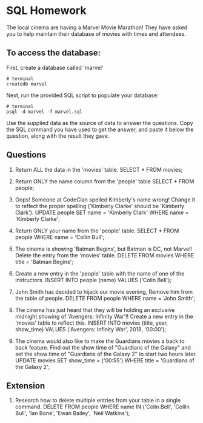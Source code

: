 # SQL Homework

The local cinema are having a Marvel Movie Marathon! They have asked you to help maintain their database of movies with times and attendees.

## To access the database:

First, create a database called 'marvel'

```
# terminal
createdb marvel
```

Next, run the provided SQL script to populate your database:

```
# terminal
psql -d marvel -f marvel.sql
```

Use the supplied data as the source of data to answer the questions. Copy the SQL command you have used to get the answer, and paste it below the question, along with the result they gave.

## Questions

1.  Return ALL the data in the 'movies' table.
SELECT * FROM movies;

2.  Return ONLY the name column from the 'people' table
SELECT * FROM people;

3.  Oops! Someone at CodeClan spelled Kimberly's name wrong! Change it to reflect the proper spelling ('Kimberly Clarke' should be 'Kimberly Clark').
UPDATE people SET name = 'Kimberly Clark' WHERE name = 'Kimberly Clarke';

4.  Return ONLY your name from the 'people' table.
SELECT * FROM people WHERE name = 'Collin Bull';

5.  The cinema is showing 'Batman Begins', but Batman is DC, not Marvel! Delete the entry from the 'movies' table.
DELETE FROM movies WHERE title = 'Batman Begins';

6.  Create a new entry in the 'people' table with the name of one of the instructors.
INSERT INTO people (name) VALUES ('Colin Bell');

7.  John Smith has decided to hijack our movie evening, Remove him from the table of people.
DELETE FROM people WHERE name = 'John Smith';

8.  The cinema has just heard that they will be holding an exclusive midnight showing of 'Avengers: Infinity War'!! Create a new entry in the 'movies' table to reflect this.
INSERT INTO movies (title, year, show_time) VALUES ('Avengers: Infinity War', 2018, '00:00');

9.  The cinema would also like to make the Guardians movies a back to back feature. Find out the show time of "Guardians of the Galaxy" and set the show time of "Guardians of the Galaxy 2" to start two hours later.
UPDATE movies SET show_time = ('00:55') WHERE title = 'Guardians of the Galaxy 2';

## Extension

1.  Research how to delete multiple entries from your table in a single command.
DELETE FROM people WHERE name IN ('Colin Bell', 'Collin Bull', 'Ian Bone', 'Ewan Bailey', 'Neil Watkins');
